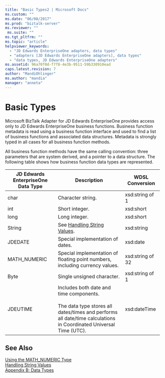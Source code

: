 ```yaml
---
title: "Basic Types2 | Microsoft Docs"
ms.custom: ""
ms.date: "06/08/2017"
ms.prod: "biztalk-server"
ms.reviewer: ""
 ms.suite: ""
ms.tgt_pltfrm: ""
ms.topic: "article"
helpviewer_keywords: 
  - "JD Edwards EnterpriseOne adapters, data types"
  - "adapters [JD Edwards EnterpriseOne adapters], data types"
  - "data types, JD Edwards EnterpriseOne adapters"
ms.assetid: 96a70f0d-f7f8-4e3b-9511-59b330910ead
caps.latest.revision: 7
author: "MandiOhlinger"
ms.author: "mandia"
manager: "anneta"
---
```

# Basic Types
Microsoft BizTalk Adapter for JD Edwards EnterpriseOne provides access only to JD Edwards EnterpriseOne business functions. Business function metadata is read using a business function interface and used to find a list of business functions and associated data structures. Metadata is strongly typed in all cases for all business function methods.  
  
 All business function methods have the same calling convention: three parameters that are system derived, and a pointer to a data structure. The following table shows how business function data types are represented.  
  
|JD Edwards EnterpriseOne Data Type|Description|WDSL Conversion|  
|----------------------------------------|-----------------|---------------------|  
|char|Character string.|xsd:string of 1|  
|int|Short integer.|xsd:short|  
|long|Long integer.|xsd:short|  
|String|See [Handling String Values](../core/handling-string-values2.md).|xsd:string|  
|JDEDATE|Special implementation of dates.|xsd:date|  
|MATH_NUMERIC|Special implementation of floating point numbers, including currency values.|xsd:string of 32|  
|Byte|Single unsigned character.|xsd:string of 1|  
|JDEUTIME|Includes both date and time components.<br /><br /> The data type stores all dates/times and performs all date/time calculations in Coordinated Universal Time (UTC).|xsd:dateTime|  
  
## See Also  
 [Using the MATH_NUMERIC Type](../core/using-the-math-numeric-type1.md)   
 [Handling String Values](../core/handling-string-values2.md)   
 [Appendix B: Data Types](../core/appendix-b-data-types.md)